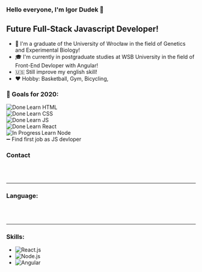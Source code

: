 ### Hello everyone, I'm Igor Dudek 👋

## Future Full-Stack Javascript Developer!

- :school: I'm a graduate of the University of Wrocław in the field of Genetics and Experimental Biology!
- :mortar_board: I'm currently in postgraduate studies at WSB University in the field of Front-End Devloper with Angular!
- :us: Still improve my english skill!
- :hearts: Hobby: Basketball, Gym, Bicycling,

### :pushpin: Goals for 2020:

Learn HTML <img align="left" alt="Done" src="https://progress-bar.dev/100/?title=Done" />
<br/>
Learn CSS <img align="left" alt="Done" src="https://progress-bar.dev/100/?title=Done" />
<br/>
Learn JS <img align="left" alt="Done" src="https://progress-bar.dev/100/?title=Done" />
<br/>
Learn React <img align="left" alt="Done" src="https://progress-bar.dev/100/?title=Done" />
<br/>
Learn Node <img align="left" alt="In Progress" src="https://progress-bar.dev/50/?title=In_Progress" />
<br/>
:heavy_minus_sign: Find first job as JS devloper

### Contact

  <br />
  <br />

---

### Language:

<br />
<br />

---

### Skills:

- <img align="left" alt="React.js" src="https://progress-bar.dev/75/?title=React&width=200" />
  <br />
- <img align="left" alt="Node.js" src="https://progress-bar.dev/60/?title=Node.js&width=200" />
  <br />
- <img align="left" alt="Angular" src="https://progress-bar.dev/5/?title=Angular&width=200" />
